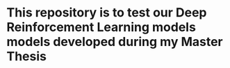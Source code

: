 # This repository is to test our Deep Reinforcement Learning models models developed during my Master Thesis
